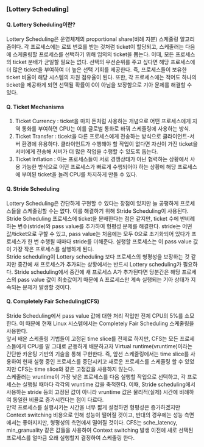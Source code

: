 ### [Lottery Scheduling]

#### Q. Lottery Scheduling이란?  
Lottery Scheduling은 운영체제의 proportional share(비례 지분) 스케줄링 알고리즘이다. 각 프로세스에는 로또 번호를 받는 것처럼 ticket이 할당되고, 스케줄러는 다음에 스케줄링할 프로세스를 선택하기 위해 임의의 ticket을 뽑는다. 이때, 모든 프로세스의 ticket 분배가 균일할 필요는 없다. 선택의 우선순위를 주고 싶다면 해당 프로세스에 더 많은 ticket을 부여하여 더 높은 선택 기회를 제공한다. 즉, 프로세스들이 보유한 ticket 비율이 해당 시스템의 자원 점유율이 된다. 또한, 각 프로세스에는 적어도 하나의 ticket을 제공하게 되면 선택될 확률이 0이 아님을 보장함으로 기아 문제를 해결할 수 있다.

#### Q. Ticket Mechanisms  
1. Ticket Currency : ticket을 마치 돈처럼 사용하는 개념으로 어떤 프로세스에게 지역 통화를 부여하면 CPU는 이를 글로벌 통화로 바꿔 스케줄링에 사용하는 방식.  
2. Ticket Transfer : ticekt을 다른 프로세스에게 전송하는 방식으로 클라이언트-서버 환경에 유용하다. 클라이언트가 수행해야 할 작업이 없다면 자신이 가진 ticket을 서버에게 전송해 서버가 더 많은 작업을 수행할 수 있도록 돕는다.  
3. Ticket Inflation : 이는 프로세스들이 서로 경쟁상태가 아닌 협력하는 상황에서 사용 가능한 방식으로 어떤 프로세스가 빠르게 수행되어야 하는 상황에 해당 프로세스에 부여된 ticket을 늘려 CPU를 차지하게 만들 수 있다.

#### Q. Stride Scheduling  
 Lottery Scheduling은 간단하게 구현할 수 있다는 장점이 있지만 늘 공평하게 프로세스들을 스케줄링할 수는 없다. 이를 해결하기 위해 Stride Scheduling이 사용된다.   
 Stride Scheduling 프로세스에 ticket을 분배한다는 점은 같지만, ticket 수에 반비례하는 변수(stride)와 pass value를 추가하여 형평성 문제를 해결한다. stride는 어떤 값/ticket으로 구할 수 있고, pass value는 처음에는 모두 0으로 초기화되어 있다가 프로세스가 한 번 수행될 때마다 stride를 더해준다. 실행할 프로세스는 이 pass value 값이 가장 작은 프로세스를 실행하게 된다.  
 Stride scheduling이 Lottery scheduling 보다 프로세스의 형평성을 보장하는 것 같지만 중간에 새 프로세스가 추가되는 상황에서는 반드시 Lottery scheduling가 필요하다. Stride scheduling에서 중간에 새 프로세스 A가 추가된다면 당분간은 해당 프로세스의 pass value 값이 최솟값이기 때문에 A 프로세스만 계속 실행되는 기아 상태가 지속되는 문제가 발생할 것이다.

#### Q. Completely Fair Scheduling(CFS)  
 Stride Scheduling에서 pass value 값에 대한 처리 작업만 전체 CPU의 5%를 소모한다. 이 때문에 현재 Linux 시스템에서는 Completely Fair Scheduling 스케줄링을 사용한다.  
 앞서 배운 스케줄링 기법들이 고정된 time slice를 전제로 하지만, CFS는 모든 프로세스들에게 CPU를 말 그대로 균등하게 배분하고자 Virtual runtime(vruntime)이라는 간단한 카운팅 기반의 기술을 통해 구현한다. 즉, 앞선 스케줄링에서는 time slice를 사용하여 현재 실행 중인 프로세스를 중단시키고 새로운 프로세스를 스케줄링 할 수 있었지만 CFS는 time slice와 같은 고정값을 사용하지 않는다.  
 스케줄러는 vruntime이 가장 낮은 프로세스를 다음 실행할 작업으로 선택하고, 각 프로세스는 실행될 때마다 각각의 vruntime 값을 축적한다. 이때, Stride scheduling에서 사용하는 stride 등의 고정된 값이 아니라 vruntime 값은 물리적(실제) 시간에 비례하여 동일한 비율로 증가시킨다는 점이 다르다.   
 만약 프로세스를 실행시키는 시간을 너무 짧게 설정하면 형평성은 증가하겠지만 Context switching 비용으로 인해 성능이 떨어질 것이고, 반대의 경우에는 성능 측면에서는 좋아지지만, 형평성의 측면에서 떨어질 것이다. CFS는 sche_latency, min_granuality 같은 값들을 사용하여 Context switching 발생 이전에 새로 선택된 프로세스를 얼마큼 오래 실행할지 결정하여 스케줄링 한다. 


